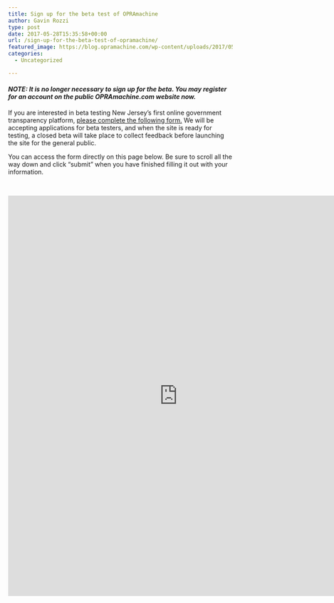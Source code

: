 ```yaml
---
title: Sign up for the beta test of OPRAmachine
author: Gavin Rozzi
type: post
date: 2017-05-28T15:35:58+00:00
url: /sign-up-for-the-beta-test-of-opramachine/
featured_image: https://blog.opramachine.com/wp-content/uploads/2017/05/opramachine.jpg
categories:
  - Uncategorized

---
```

#### _**NOTE: It is no longer necessary to sign up for the beta. You may register for an account on the public OPRAmachine.com website now.**_

If you are interested in beta testing New Jersey&#8217;s first online government transparency platform, [please complete the following form.][1] We will be accepting applications for beta testers, and when the site is ready for testing, a closed beta will take place to collect feedback before launching the site for the general public.

You can access the form directly on this page below. Be sure to scroll all the way down and click &#8220;submit&#8221; when you have finished filling it out with your information.

&nbsp;

<iframe src="https://docs.google.com/forms/d/e/1FAIpQLSdmghMqIDWPRIAdmbXtS8BJyT8kmNYdgtZVC96fAMW28hXW0w/viewform?embedded=true" width="760" height="900" frameborder="0" marginwidth="0" marginheight="0">Loading&#8230;</iframe>

 [1]: https://docs.google.com/forms/d/e/1FAIpQLSdmghMqIDWPRIAdmbXtS8BJyT8kmNYdgtZVC96fAMW28hXW0w/viewform?usp=sf_link